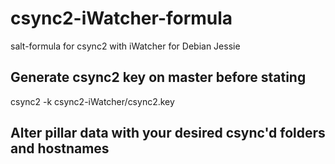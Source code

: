 # csync2-iWatcher-formula
salt-formula for csync2 with iWatcher for Debian Jessie

## Generate csync2 key on master before stating
csync2 -k csync2-iWatcher/csync2.key

## Alter pillar data with your desired csync'd folders and hostnames
